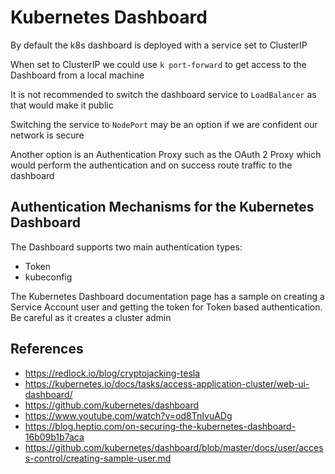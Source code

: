 # Kubernetes Dashboard

By default the k8s dashboard is deployed with a service set to ClusterIP 

When set to ClusterIP we could use `k port-forward` to get access to the Dashboard from a local machine

It is not recommended to switch the dashboard service to `LoadBalancer` as that would make it public  

Switching the service to `NodePort` may be an option if we are confident our network is secure  

Another option is an Authentication Proxy such as the OAuth 2 Proxy which would perform the authentication and on success route traffic to the dashboard  

## Authentication Mechanisms for the Kubernetes Dashboard

The Dashboard supports two main authentication types:  

- Token
- kubeconfig

The Kubernetes Dashboard documentation page has a sample on creating a Service Account user and getting the token for Token based authentication.  Be careful as it creates a cluster admin

## References

- https://redlock.io/blog/cryptojacking-tesla
- https://kubernetes.io/docs/tasks/access-application-cluster/web-ui-dashboard/
- https://github.com/kubernetes/dashboard
- https://www.youtube.com/watch?v=od8TnIvuADg 
- https://blog.heptio.com/on-securing-the-kubernetes-dashboard-16b09b1b7aca
- https://github.com/kubernetes/dashboard/blob/master/docs/user/access-control/creating-sample-user.md